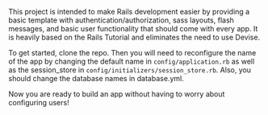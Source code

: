 This project is intended to make Rails development easier by providing a basic template with authentication/authorization, sass layouts, flash messages, and basic user functionality that should come with every app.  It is heavily based on the Rails Tutorial and eliminates the need to use Devise.

To get started, clone the repo.  Then you will need to reconfigure the name of the app by changing the default name in `config/application.rb` as well as the session_store in `config/initializers/session_store.rb`.  Also, you should change the database names in database.yml.  

Now you are ready to build an app without having to worry about configuring users!
